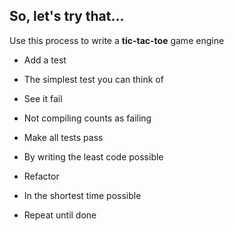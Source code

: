 ##  So, let's try that...
Use this process to write a **tic-tac-toe** game engine
* Add a test
 - The simplest test you can think of
* See it fail
 - Not compiling counts as failing
* Make all tests pass
 - By writing the least code possible
* Refactor
 - In the shortest time possible
* Repeat until done
